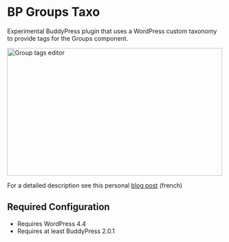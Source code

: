BP Groups Taxo
==============

Experimental BuddyPress plugin that uses a WordPress custom taxonomy to provide tags for the Groups component.

<img src="https://farm4.staticflickr.com/3897/14331006884_fcb7282992_z.jpg" width="500" height="296" alt="Group tags editor">

For a detailed description see this personal [blog post](http://imathi.eu/2014/06/02/bp-groups-taxo/) (french)


Required Configuration
----------------------

+ Requires WordPress 4.4
+ Requires at least BuddyPress 2.0.1
